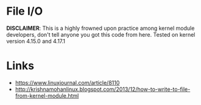 # File I/O

**DISCLAIMER**: This is a highly frowned upon practice among kernel module developers, don't tell anyone you got this code from here.
Tested on kernel version 4.15.0 and 4.17.1

# Links

- <https://www.linuxjournal.com/article/8110>
- <http://krishnamohanlinux.blogspot.com/2013/12/how-to-write-to-file-from-kernel-module.html>

